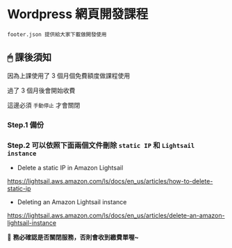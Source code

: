 # Wordpress 網頁開發課程

    footer.json 提供給大家下載做開發使用

## 🖱 課後須知

因為上課使用了 3 個月個免費額度做課程使用

過了 3 個月後會開始收費

這邊必須 `手動停止` 才會關閉

### Step.1 備份

### Step.2 可以依照下面兩個文件刪除 `static IP` 和 `Lightsail instance`

- Delete a static IP in Amazon Lightsail

https://lightsail.aws.amazon.com/ls/docs/en_us/articles/how-to-delete-static-ip


- Deleting an Amazon Lightsail instance

https://lightsail.aws.amazon.com/ls/docs/en_us/articles/delete-an-amazon-lightsail-instance

📢 **務必確認是否關閉服務，否則會收到繳費單喔~**
